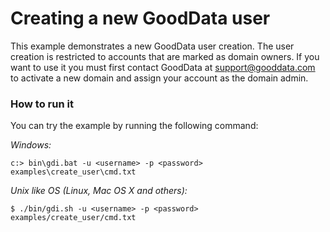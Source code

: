 # Creating a new GoodData user

This example demonstrates a new GoodData user creation. The user creation is restricted to accounts that are marked as
domain owners. If you want to use it you must first contact GoodData at support@gooddata.com to activate a new domain
and assign your account as the domain admin.

### How to run it

You can try the example by running the following command:

_Windows:_

    c:> bin\gdi.bat -u <username> -p <password> examples\create_user\cmd.txt


_Unix like OS (Linux, Mac OS X and others):_

    $ ./bin/gdi.sh -u <username> -p <password> examples/create_user/cmd.txt

